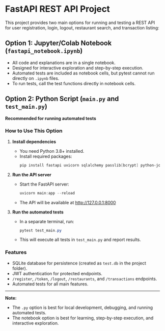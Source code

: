 # FastAPI REST API Project

This project provides two main options for running and testing a REST API for user registration, login, logout, restaurant search, and transaction listing:

## Option 1: Jupyter/Colab Notebook (`fastapi_notebook.ipynb`)
- All code and explanations are in a single notebook.
- Designed for interactive exploration and step-by-step execution.
- Automated tests are included as notebook cells, but pytest cannot run directly on `.ipynb` files.
- To run tests, call the test functions directly in notebook cells.

## Option 2: Python Script (`main.py` and `test_main.py`)
**Recommended for running automated tests**

### How to Use This Option
1. **Install dependencies**
   - You need Python 3.8+ installed.
   - Install required packages:
     ```powershell
     pip install fastapi uvicorn sqlalchemy passlib[bcrypt] python-jose httpx pytest
     ```
2. **Run the API server**
   - Start the FastAPI server:
     ```powershell
     uvicorn main:app --reload
     ```
   - The API will be available at http://127.0.0.1:8000

3. **Run the automated tests**
   - In a separate terminal, run:
     ```powershell
     pytest test_main.py
     ```
   - This will execute all tests in `test_main.py` and report results.

### Features
- SQLite database for persistence (created as `test.db` in the project folder).
- JWT authentication for protected endpoints.
- `/register`, `/token`, `/logout`, `/restaurants`, and `/transactions` endpoints.
- Automated tests for all main features.

---

**Note:**
- The `.py` option is best for local development, debugging, and running automated tests.
- The notebook option is best for learning, step-by-step execution, and interactive exploration.
